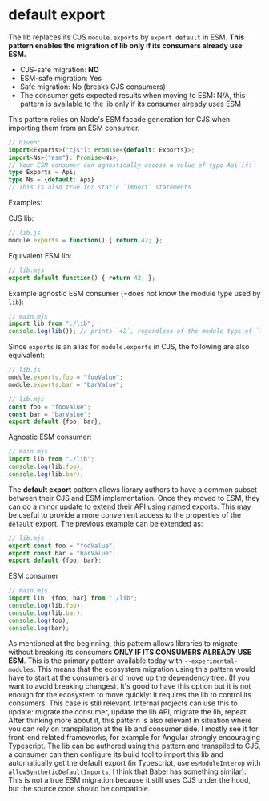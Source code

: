 # default export

The lib replaces its CJS `module.exports` by `export default` in ESM.
**This pattern enables the migration of lib only if its consumers already use ESM.**

- CJS-safe migration: **NO**
- ESM-safe migration: Yes
- Safe migration: No (breaks CJS consumers)
- The consumer gets expected results when moving to ESM: N/A, this pattern is available to the lib only if its consumer already uses ESM

This pattern relies on Node's ESM facade generation for CJS when importing them from an ESM consumer.

```typescript
// Given:
import<Exports>("cjs"): Promise<{default: Exports}>;
import<Ns>("esm"): Promise<Ns>;
// Your ESM consumer can agnostically access a value of type Api if:
type Exports = Api;
type Ns = {default: Api}
// This is also true for static `import` statements
```

Examples:

CJS lib:
```js
// lib.js
module.exports = function() { return 42; };
```

Equivalent ESM lib:
```js
// lib.mjs
export default function() { return 42; };
```

Example agnostic ESM consumer (=does not know the module type used by `lib`):

```js
// main.mjs
import lib from "./lib";
console.log(lib()); // prints `42`, regardless of the module type of `lib`
```

Since `exports` is an alias for `module.exports` in CJS, the following are also equivalent:
```js
// lib.js
module.exports.foo = "fooValue";
module.exports.bar = "barValue";
```
```js
// lib.mjs
const foo = "fooValue";
const bar = "barValue";
export default {foo, bar};
```

Agnostic ESM consumer:
```js
// main.mjs
import lib from "./lib";
console.log(lib.foo);
console.log(lib.bar);
```

The **default export** pattern allows library authors to have a common subset between their CJS and ESM implementation. Once they moved to ESM, they can do a minor update to extend their API using named exports. This may be useful to provide a more convenient access to the properties of the `default` export. The previous example can be extended as:

```js
// lib.mjs
export const foo = "fooValue";
export const bar = "barValue";
export default {foo, bar};
```

ESM consumer
```js
// main.mjs
import lib, {foo, bar} from "./lib";
console.log(lib.foo);
console.log(lib.bar);
console.log(foo);
console.log(bar);
```

As mentioned at the beginning, this pattern allows libraries to migrate without breaking its consumers **ONLY IF ITS CONSUMERS ALREADY USE ESM**. This is the primary pattern available today with `--experimental-modules`.
This means that the ecosystem migration using this pattern would have to start at the consumers and move up the dependency tree. (If you want to avoid breaking changes). It's good to have this option but it is not enough for the ecosystem to move quickly: it requires the lib to control its consumers.
This case is still relevant. Internal projects can use this to update: migrate the consumer, update the lib API, migrate the lib, repeat.
After thinking more about it, this pattern is also relevant in situation where you can rely on transpilation at the lib and consumer side. I mostly see it for front-end related frameworks, for example for Angular strongly encouraging Typescript. The lib can be authored using this pattern and transpiled to CJS, a consumer can then configure its build tool to import this lib and automatically get the default export (in Typescript, use `esModuleInterop` with `allowSyntheticDefaultImports`, I think that Babel has something similar). This is not a true ESM migration because it still uses CJS under the hood, but the source code should be compatible.

